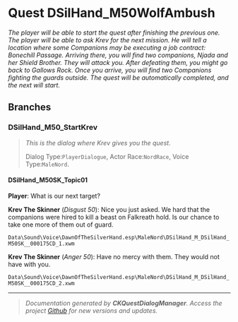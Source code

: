 # Quest DSilHand_M50WolfAmbush

_The player will be able to start the quest after finishing the previous one. The player will be able to ask Krev for the next mission. He will tell a location where some Companions may be executing a job contract: Bonechill Passage. Arriving there, you will find two companions, Njada and her Shield Brother. They will attack you. After defeating them, you might go back to Gallows Rock. Once you arrive, you will find two Companions fighting the guards outside. The quest will be automatically completed, and the next will start._

## Branches
### DSilHand_M50_StartKrev
> _This is the dialog where Krev gives you the quest._
> 
> Dialog Type:``PlayerDialogue``, Actor Race:``NordRace``, Voice Type:``MaleNord``.

#### DSilHand_M50SK_Topic01

**Player**: What is our next target?

**Krev The Skinner** (*Disgust 50*): Nice you just asked. We hard that the companions were hired to kill a beast on Falkreath hold. Is our chance to take one more of them out of guard.    

``Data\Sound\Voice\DawnOfTheSilverHand.esp\MaleNord\DSilHand_M_DSilHand_M50SK__000175CD_1.xwm``    

**Krev The Skinner** (*Anger 50*): Have no mercy with them. They would not have with you.    

``Data\Sound\Voice\DawnOfTheSilverHand.esp\MaleNord\DSilHand_M_DSilHand_M50SK__000175CD_2.xwm``    





*****

> _Documentation generated by **CKQuestDialogManager**. Access the project <a href="https://github.com/AndersonPaschoalon/CreationKit-DialogDocGen.git" target="_blank">Github</a> for new versions and updates._


